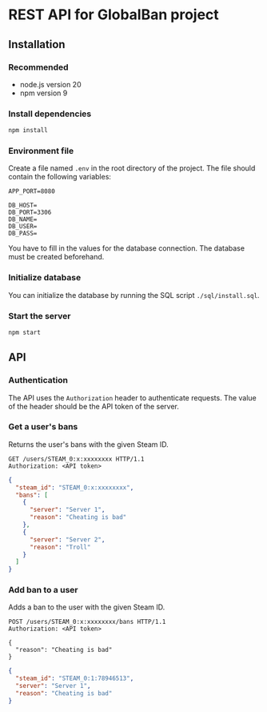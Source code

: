 # REST API for GlobalBan project

## Installation

### Recommended

- node.js version 20
- npm version 9

### Install dependencies

```bash
npm install
```

### Environment file

Create a file named `.env` in the root directory of the project. The file should contain the following variables:

```env
APP_PORT=8080

DB_HOST=
DB_PORT=3306
DB_NAME=
DB_USER=
DB_PASS=
```

You have to fill in the values for the database connection. The database must be created beforehand.

### Initialize database

You can initialize the database by running the SQL script `./sql/install.sql`.

### Start the server

```bash
npm start
```



## API

### Authentication

The API uses the `Authorization` header to authenticate requests. The value of the header should be the API token of the server.

### Get a user's bans

Returns the user's bans with the given Steam ID.

```http request
GET /users/STEAM_0:x:xxxxxxxx HTTP/1.1
Authorization: <API token>
```
```json
{
  "steam_id": "STEAM_0:x:xxxxxxxx",
  "bans": [
    {
      "server": "Server 1",
      "reason": "Cheating is bad"
    },
    {
      "server": "Server 2",
      "reason": "Troll"
    }
  ]
}
```

### Add ban to a user

Adds a ban to the user with the given Steam ID.

```http request
POST /users/STEAM_0:x:xxxxxxxx/bans HTTP/1.1
Authorization: <API token>

{
  "reason": "Cheating is bad"
}
```
```json
{
  "steam_id": "STEAM_0:1:78946513",
  "server": "Server 1",
  "reason": "Cheating is bad"
}
```
